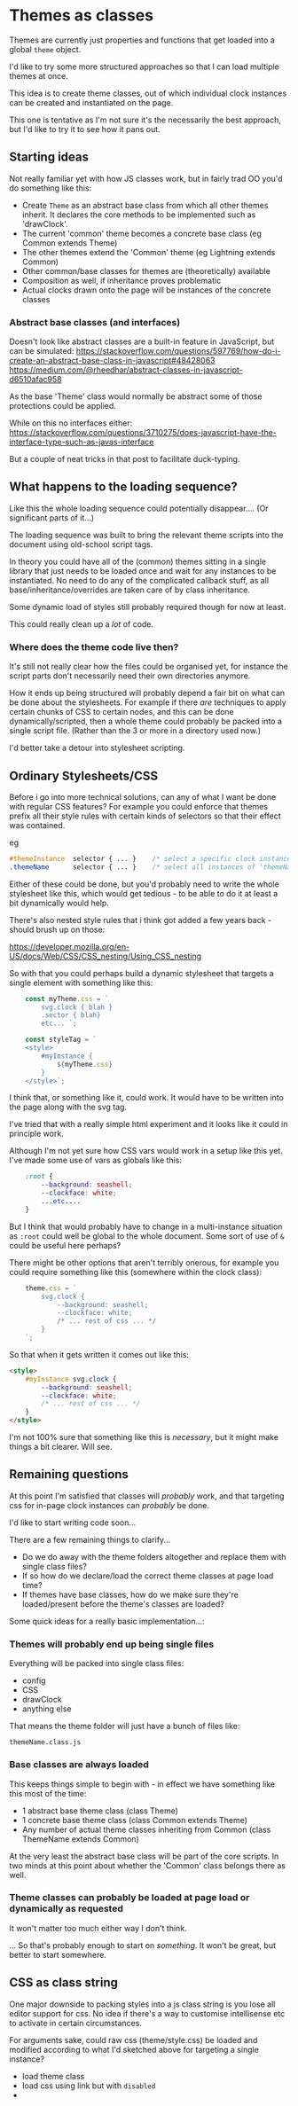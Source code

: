 Themes as classes
=================

Themes are currently just properties and functions that get loaded into a global `theme` object.

I'd like to try some more structured approaches so that I can load multiple themes at once.

This idea is to create theme classes, out of which individual clock instances can be created and instantiated on the page.

This one is tentative as I'm not sure it's the necessarily the best approach, but I'd like to try it to see how it pans out.


Starting ideas
--------------

Not really familiar yet with how JS classes work, but in fairly trad OO you'd do something like this:

* Create `Theme` as an abstract base class from which all other themes inherit. It declares the core methods to be implemented such as 'drawClock'.
* The current 'common' theme becomes a concrete base class (eg Common extends Theme)
* The other themes extend the 'Common' theme (eg Lightning extends Common)
* Other common/base classes for themes are (theoretically) available
* Composition as well, if inheritance proves problematic
* Actual clocks drawn onto the page will be instances of the concrete classes

### Abstract base classes (and interfaces)
Doesn't look like abstract classes are a built-in feature in JavaScript, but can be simulated:
https://stackoverflow.com/questions/597769/how-do-i-create-an-abstract-base-class-in-javascript#48428063
https://medium.com/@rheedhar/abstract-classes-in-javascript-d6510afac958

As the base 'Theme' class would normally be abstract some of those protections could be applied.

While on this no interfaces either:
https://stackoverflow.com/questions/3710275/does-javascript-have-the-interface-type-such-as-javas-interface

But a couple of neat tricks in that post to facilitate duck-typing.


What happens to the loading sequence?
-------------------------------------

Like this the whole loading sequence could potentially disappear....
(Or significant parts of it...)

The loading sequence was built to bring the relevant theme scripts into the document using old-school script tags.

In theory you could have all of the (common) themes sitting in a single library that just needs to be loaded once and wait for any instances to be instantiated.
No need to do any of the complicated callback stuff, as all base/inheritance/overrides are taken care of by class inheritance.

Some dynamic load of styles still probably required though for now at least.

This could really clean up a *lot* of code.

### Where does the theme code live then?

It's still not really clear how the files could be organised yet, for instance the script parts don't necessarily need their own directories anymore.

How it ends up being structured will probably depend a fair bit on what can be done about the stylesheets.
For example if there *are* techniques to apply certain chunks of CSS to certain nodes, and this can be done dynamically/scripted, then a whole theme could probably be packed into a single script file.
(Rather than the 3 or more in a directory used now.)

I'd better take a detour into stylesheet scripting.


Ordinary Stylesheets/CSS
------------------------
Before i go into more technical solutions, can any of what I want be done with regular CSS features?
For example you could enforce that themes prefix all their style rules with certain kinds of selectors so that their effect was contained.

eg
```css
#themeInstance  selector { ... }	/* select a specific clock instance on the page */
.themeName      selector { ... }	/* select all instances of 'themeName' clocks on the page */
```

Either of these could be done, but you'd probably need to write the whole stylesheet like this, which would get tedious - to be able to do it at least a bit dynamically would help.

There's also nested style rules that i think got added a few years back - should brush up on those:

https://developer.mozilla.org/en-US/docs/Web/CSS/CSS_nesting/Using_CSS_nesting

So with that you could perhaps build a dynamic stylesheet that targets a single element with something like this:

```js
	const myTheme.css = `
		svg.clock { blah }
		.sector { blah}
		etc... `;

	const styleTag = `
	<style>
		#myInstance {
			${myTheme.css}
		}
	</style>`;
```

I think that, or something like it, could work. It would have to be written into the page along with the svg tag.

I've tried that with a really simple html experiment and it looks like it could in principle work.

Although I'm not yet sure how CSS vars would work in a setup like this yet.
I've made some use of vars as globals like this:

```css
	:root {
		--background: seashell;
		--clockface: white;
		...etc....
	}
```

But I think that would probably have to change in a multi-instance situation as `:root` could well be global to the whole document.
Some sort of use of `&` could be useful here perhaps?

There might be other options that aren't terribly onerous, for example you could require something like this (somewhere within the clock class):

```js
	theme.css = `
		svg.clock {
			--background: seashell;
			--clockface: white;
			/* ... rest of css ... */
		}
	`;
```

So that when it gets written it comes out like this:

```html
<style>
	#myInstance svg.clock {
		--background: seashell;
		--clockface: white;
		/* ... rest of css ... */
	}
</style>
```

I'm not 100% sure that something like this is *necessary*, but it might make things a bit clearer.
Will see.



Remaining questions
-------------------

At this point I'm satisfied that classes will *probably* work, and that targeting css for in-page clock instances can *probably* be done.

I'd like to start writing code soon...

There are a few remaining things to clarify...

* Do we do away with the theme folders altogether and replace them with single class files?
* If so how do we declare/load the correct theme classes at page load time?
* If themes have base classes, how do we make sure they're loaded/present before the theme's classes are loaded?

Some quick ideas for a really basic implementation...:


### Themes will probably end up being single files
Everything will be packed into single class files:
* config
* CSS
* drawClock
* anything else

That means the theme folder will just have a bunch of files like:

	themeName.class.js

### Base classes are always loaded
This keeps things simple to begin with - in effect we have something like this most of the time:
* 1 abstract base theme class (class Theme)
* 1 concrete base theme class (class Common extends Theme)
* Any number of actual theme classes inheriting from Common (class ThemeName extends Common)

At the very least the abstract base class will be part of the core scripts.
In two minds at this point about whether the 'Common' class belongs there as well.

### Theme classes can probably be loaded at page load or dynamically as requested
It won't matter too much either way I don't think.

...
So that's probably enough to start on *something*.
It won't be great, but better to start somewhere.



CSS as class string
-------------------

One major downside to packing styles into a js class string is you lose all editor support for css.
No idea if there's a way to customise intellisense etc to activate in certain circumstances.

For arguments sake, could raw css (theme/style.css) be loaded and modified according to what I'd sketched above for targeting a single instance?


* load theme class
* load css using link but with `disabled`
*


